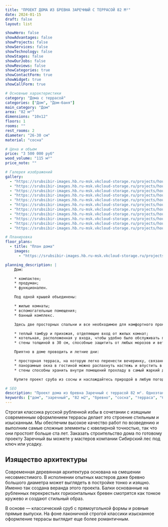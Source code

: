 ```yaml
---
title: "ПРОЕКТ ДОМА ИЗ БРЕВНА ЗАРЕЧНЫЙ С ТЕРРАСОЙ 82 М²"
date: 2024-01-15
draft: false
layout: list

showHero: false
showAdvantages: false
showProjects: false
showServices: false
showTechnology: false
showStages: false
showOurJobs: false
showReviews: false
showCategories: true
showContactForm: true
showWidget: true
showCallForm: true

# Основные характеристики
category: "Дома с террасой"
categories: ["Дом", "Дом-баня"]
main_category: "Дом"
area: "82 м²"
dimensions: "10x12"
floors: 1
rooms: ""
rest_rooms: 2
diameter: "26-30 см"
material: "сосна"

# Цена и объем
price: "3 500 000 руб"
wood_volume: "115 м³"
price_note: ""

# Галерея изображений
gallery:
  - "https://srubsibir-images.hb.ru-msk.vkcloud-storage.ru/projects/houses/dom-zarechniy-82/dom-8-1.jpg"
  - "https://srubsibir-images.hb.ru-msk.vkcloud-storage.ru/projects/houses/dom-zarechniy-82/dom-8-2.jpg"
  - "https://srubsibir-images.hb.ru-msk.vkcloud-storage.ru/projects/houses/dom-zarechniy-82/dom-8-3.jpg"
  - "https://srubsibir-images.hb.ru-msk.vkcloud-storage.ru/projects/houses/dom-zarechniy-82/dom-8-4.jpg"
  - "https://srubsibir-images.hb.ru-msk.vkcloud-storage.ru/projects/houses/dom-zarechniy-82/dom-8-5.jpg"
  - "https://srubsibir-images.hb.ru-msk.vkcloud-storage.ru/projects/houses/dom-zarechniy-82/dom-8-6.jpg"
  - "https://srubsibir-images.hb.ru-msk.vkcloud-storage.ru/projects/houses/dom-zarechniy-82/dom-8-7.jpg"
  - "https://srubsibir-images.hb.ru-msk.vkcloud-storage.ru/projects/houses/dom-zarechniy-82/dom-8-8.jpg"
  - "https://srubsibir-images.hb.ru-msk.vkcloud-storage.ru/projects/houses/dom-zarechniy-82/dom-8-9.jpg"
  - "https://srubsibir-images.hb.ru-msk.vkcloud-storage.ru/projects/houses/dom-zarechniy-82/dom-8-10.jpg"
  - "https://srubsibir-images.hb.ru-msk.vkcloud-storage.ru/projects/houses/dom-zarechniy-82/dom-8-11.jpg"

# Планировка
floor_plans:
  - title: "План дома"
    images:
      - "https://srubsibir-images.hb.ru-msk.vkcloud-storage.ru/projects/houses/dom-zarechniy-82/dom-8-11.jpg"

planning_description: |
    Дом:

    * компактен;
    * продуман;
    * функционален.

    Под одной крышей объединены:

    * жилые комнаты;
    * вспомогательные помещения;
    * банный комплекс.

    Здесь две просторных спальни и все необходимое для комфортного проживания зимой:

    * теплый тамбур и прихожая, отделяющие вход от жилых комнат;
    * котельная, расположенная у входа, чтобы удобно было обслуживать печь;
    * стены толщиной в 30 см, способные защитить от любых морозов и ветров.

    Приятно в доме проводить и летние дни:

    * просторная терраса, на которую легко перенести вечеринку, связанную с банными процедурами и барбекю;
    * панорамные окна в гостиной можно распахнуть настежь и впустить в дом свежий теплый воздух;
    * стены способны хранить внутри помещений прохладу в самый жаркий день даже без кондиционера.

    Купите проект сруба из сосны и наслаждайтесь природой в любую погоду.

# SEO
description: "Проект дома из бревна Заречный с террасой 82 м². Одноэтажный дом с банным комплексом из сосны, диаметр бревна 26-30 см."
keywords: ["дом", "заречный", "82 м2", "бревно", "сосна", "терраса", "банный комплекс"]
---
```


Строгая классика русской рубленной избы в сочетании с изящным современным оформлением террасы делает это строение стильным и изысканным. Мы обеспечим высокое качество работ по возведению и выполним самые сложные элементы с ювелирной точностью, так что они простоят больше ста лет. Заказать строительство дома по готовому проекту Заречный вы можете у мастеров компании Сибирский лес под ключ или усадку.

## Изящество архитектуры

Современная деревянная архитектура основана на смешении несовместимого. В исполнении опытных мастеров даже бревно большого диаметра может выглядеть в постройке тонко и изящно. Именно так создана веранда этого проекта. Балки основанные на рубленных перекрестьях горизонтальных бревен смотрятся как тонкое кружево и создают стильный образ.

В основе — классический сруб с прямоугольной формы и ровные прямые выпуски. На фоне лаконичной строгой классики изысканное оформление террасы выглядит еще более романтичным.
